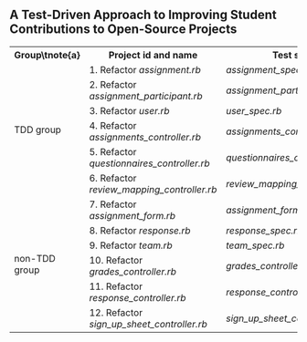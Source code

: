 A Test-Driven Approach to Improving Student Contributions to Open-Source Projects
--

<table class="tg">
  <tr>
    <th class="tg-xldj">Group\tnote{a}</th>
    <th class="tg-xldj">Project id and name</th>
    <th class="tg-xldj">Test skeleton</th>
  </tr>
  <tr>
    <td class="tg-c3ow" rowspan="6">TDD group</td>
    <td class="tg-0pky">1. Refactor <i>assignment.rb</i></td>
    <td class="tg-0pky"><i>assignment_spec.rb</i></td>
  </tr>
  <tr>
    <td class="tg-0pky">2. Refactor <i>assignment_participant.rb</i></td>
    <td class="tg-0pky"><i>assignment_participant_spec.rb</i></td>
  </tr>
  <tr>
    <td class="tg-0pky">3. Refactor <i>user.rb</i></td>
    <td class="tg-0pky"><i>user_spec.rb</i></td>
  </tr>
  <tr>
    <td class="tg-0pky">4. Refactor <i>assignments_controller.rb</i></td>
    <td class="tg-0pky"><i>assignments_controller_spec.rb</i></td>
  </tr>
  <tr>
    <td class="tg-0pky">5. Refactor <i>questionnaires_controller.rb</i></td>
    <td class="tg-0pky"><i>questionnaires_controller_spec.rb</i></td>
  </tr>
  <tr>
    <td class="tg-0pky">6. Refactor <i>review_mapping_controller.rb</i></td>
    <td class="tg-0pky"><i>review_mapping_controller_spec.rb</i></td>
  </tr>
  <tr>
    <td class="tg-c3ow" rowspan="6">non-TDD group</td>
    <td class="tg-0pky">7. Refactor <i>assignment_form.rb</i></td>
    <td class="tg-0pky"><i>assignment_form_spec.rb</i></td>
  </tr>
  <tr>
    <td class="tg-0pky">8. Refactor <i>response.rb</i></td>
    <td class="tg-0pky"><i>response_spec.rb</i></td>
  </tr>
  <tr>
    <td class="tg-0pky">9. Refactor <i>team.rb</i></td>
    <td class="tg-0pky"><i>team_spec.rb</i></td>
  </tr>
  <tr>
    <td class="tg-0pky">10. Refactor <i>grades_controller.rb</i></td>
    <td class="tg-0pky"><i>grades_controller_spec.rb</i></td>
  </tr>
  <tr>
    <td class="tg-0pky">11. Refactor <i>response_controller.rb</i></td>
    <td class="tg-0pky"><i>response_controller_spec.rb</i></td>
  </tr>
  <tr>
    <td class="tg-0pky">12. Refactor <i>sign_up_sheet_controller.rb</i></td>
    <td class="tg-0pky"><i>sign_up_sheet_controller_spec.rb</i></td>
  </tr>
</table>
